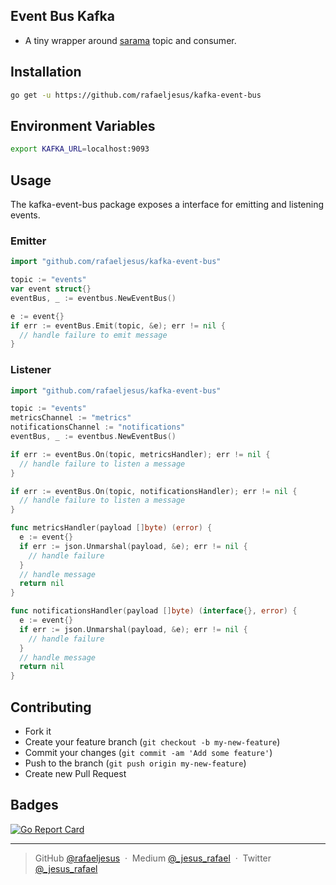 ## Event Bus Kafka

* A tiny wrapper around [sarama](https://github.com/Shopify/sarama) topic and consumer.

## Installation
```bash
go get -u https://github.com/rafaeljesus/kafka-event-bus
```

## Environment Variables
```bash
export KAFKA_URL=localhost:9093
```

## Usage
The kafka-event-bus package exposes a interface for emitting and listening events.

### Emitter
```go
import "github.com/rafaeljesus/kafka-event-bus"

topic := "events"
var event struct{}
eventBus, _ := eventbus.NewEventBus()

e := event{}
if err := eventBus.Emit(topic, &e); err != nil {
  // handle failure to emit message
}

```

### Listener
```go
import "github.com/rafaeljesus/kafka-event-bus"

topic := "events"
metricsChannel := "metrics"
notificationsChannel := "notifications"
eventBus, _ := eventbus.NewEventBus()

if err := eventBus.On(topic, metricsHandler); err != nil {
  // handle failure to listen a message
}

if err := eventBus.On(topic, notificationsHandler); err != nil {
  // handle failure to listen a message
}

func metricsHandler(payload []byte) (error) {
  e := event{}
  if err := json.Unmarshal(payload, &e); err != nil {
    // handle failure
  }
  // handle message
  return nil
}

func notificationsHandler(payload []byte) (interface{}, error) {
  e := event{}
  if err := json.Unmarshal(payload, &e); err != nil {
    // handle failure
  }
  // handle message
  return nil
}

```

## Contributing
- Fork it
- Create your feature branch (`git checkout -b my-new-feature`)
- Commit your changes (`git commit -am 'Add some feature'`)
- Push to the branch (`git push origin my-new-feature`)
- Create new Pull Request

## Badges

[![Go Report Card](https://goreportcard.com/badge/github.com/rafaeljesus/nsq-event-bus)](https://goreportcard.com/report/github.com/rafaeljesus/nsq-event-bus)

---

> GitHub [@rafaeljesus](https://github.com/rafaeljesus) &nbsp;&middot;&nbsp;
> Medium [@_jesus_rafael](https://medium.com/@_jesus_rafael) &nbsp;&middot;&nbsp;
> Twitter [@_jesus_rafael](https://twitter.com/_jesus_rafael)
